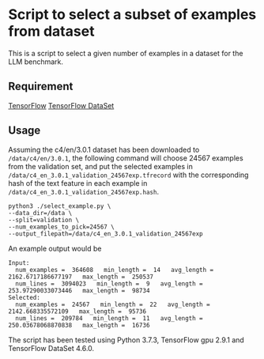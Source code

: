 # Script to select a subset of examples from dataset

This is a script to select a given number of examples in a 
dataset for the LLM benchmark.

## Requirement

[TensorFlow](https://github.com/tensorflow/tensorflow)
[TensorFlow DataSet](https://github.com/tensorflow/datasets)

## Usage

Assuming the c4/en/3.0.1 dataset has been downloaded to `/data/c4/en/3.0.1`,
the following command will choose 24567 examples from the validation set,
and put the selected examples in `/data/c4_en_3.0.1_validation_24567exp.tfrecord`
with the corresponding hash of the text feature in each example in
`/data/c4_en_3.0.1_validation_24567exp.hash`.

```
python3 ./select_example.py \
--data_dir=/data \
--split=validation \
--num_examples_to_pick=24567 \
--output_filepath=/data/c4_en_3.0.1_validation_24567exp
```

An example output would be

```
Input:
  num_examples =  364608   min_length =  14   avg_length =  2162.6717186677197   max_length =  250537
  num_lines =  3094023   min_length =  9   avg_length =  253.97290033073446   max_length =  98734
Selected:
  num_examples =  24567   min_length =  22   avg_length =  2142.668335572109   max_length =  95736
  num_lines =  209784   min_length =  11   avg_length =  250.03678068870838   max_length =  16736
```

The script has been tested using Python 3.7.3, TensorFlow gpu 2.9.1 and TensorFlow DataSet 4.6.0.
